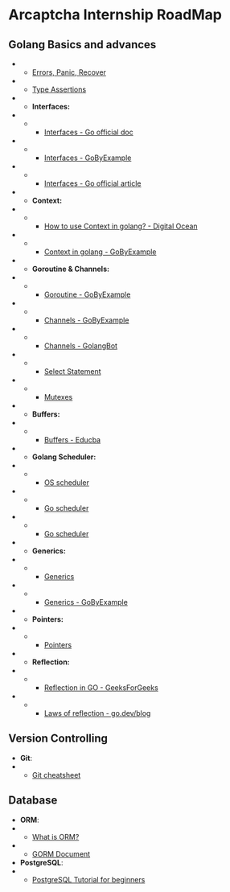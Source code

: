 # Arcaptcha Internship RoadMap

## Golang Basics and advances

- - [Errors, Panic, Recover](https://go.dev/blog/defer-panic-and-recover)
- - [Type Assertions](https://go.dev/tour/methods/15)
- - **Interfaces:**
- - - [Interfaces - Go official doc](https://go.dev/tour/methods/9)
- - - [Interfaces - GoByExample](https://gobyexample.com/interfaces)
- - - [Interfaces - Go official article](https://go.dev/doc/effective_go#interfaces)
- - **Context:**
- - - [How to use Context in golang? - Digital Ocean](https://www.digitalocean.com/community/tutorials/how-to-use-contexts-in-go)
- - - [Context in golang - GoByExample](https://gobyexample.com/context)
- - **Goroutine & Channels:**
- - - [Goroutine - GoByExample](https://gobyexample.com/goroutines)
- - - [Channels - GoByExample](https://gobyexample.com/channels)
- - - [Channels - GolangBot](https://golangbot.com/channels/)
- - - [Select Statement](https://gobyexample.com/select)
- - - [Mutexes](https://www.sohamkamani.com/golang/mutex/)
- - **Buffers:**
- - - [Buffers - Educba](https://www.educba.com/golang-buffer/)
- - **Golang Scheduler:**
- - - [OS scheduler](https://www.ardanlabs.com/blog/2018/08/scheduling-in-go-part1.html)
- - - [Go scheduler](https://www.ardanlabs.com/blog/2018/08/scheduling-in-go-part2.html)
- - - [Go scheduler](https://medium.com/@ankur_anand/illustrated-tales-of-go-runtime-scheduler-74809ef6d19b)
- - **Generics:**
- - - [Generics](https://go.dev/blog/intro-generics)
- - - [Generics - GoByExample](https://gobyexample.com/generics)
- - **Pointers:**
- - - [Pointers](https://gobyexample.com/pointers)
- - **Reflection:**
- - - [Reflection in GO - GeeksForGeeks](https://www.geeksforgeeks.org/go-language/reflection-in-golang/)
- - - [Laws of reflection - go.dev/blog](https://go.dev/blog/laws-of-reflection)

## Version Controlling

- **Git**:
- - [Git cheatsheet](https://cs.fyi/guide/git-cheatsheet)

## Database

- **ORM**:
- - [What is ORM?](https://www.freecodecamp.org/news/what-is-an-orm-the-meaning-of-object-relational-mapping-database-tools/)
- - [GORM Document](https://gorm.io/docs/index.html)
- **PostgreSQL**:
- - [PostgreSQL Tutorial for beginners](https://www.postgresqltutorial.com/)
